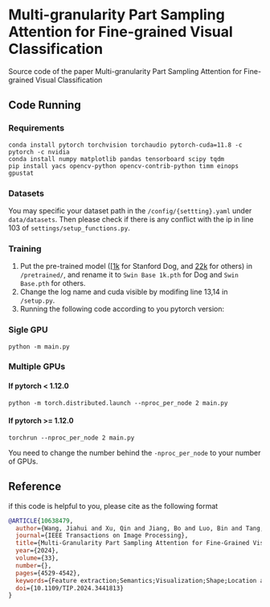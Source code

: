 # Multi-granularity Part Sampling Attention for Fine-grained Visual Classification
Source code of the paper Multi-granularity Part Sampling Attention for Fine-grained Visual Classification
## Code Running
### Requirements
```
conda install pytorch torchvision torchaudio pytorch-cuda=11.8 -c pytorch -c nvidia
conda install numpy matplotlib pandas tensorboard scipy tqdm
pip install yacs opencv-python opencv-contrib-python timm einops gpustat
```
### Datasets
You may specific your dataset path in the `/config/{settting}.yaml` under `data/datasets`. Then please check if there is any conflict with the ip in line 103 of `settings/setup_functions.py`.
### Training

1. Put the pre-trained model ([[1k](https://github.com/SwinTransformer/storage/releases/download/v1.0.0/swin_base_patch4_window12_384.pth) for Stanford Dog, and [22k](https://github.com/SwinTransformer/storage/releases/download/v1.0.0/swin_base_patch4_window12_384_22k.pth) for others) in `/pretrained/`, and rename it to `Swin Base 1k.pth` for Dog and `Swin Base.pth` for others.
2. Change the log name and cuda visible by modifing line 13,14 in `/setup.py`.
3. Running the following code according to you pytorch version:
### Sigle GPU
```
python -m main.py
```
### Multiple GPUs
#### If pytorch < 1.12.0
```
python -m torch.distributed.launch --nproc_per_node 2 main.py
```
#### If pytorch >= 1.12.0
```
torchrun --nproc_per_node 2 main.py
```
You need to change the number behind the `-nproc_per_node` to your number of GPUs.

## Reference
if this code is helpful to you, please cite as the following format
```bibtex
@ARTICLE{10638479,
  author={Wang, Jiahui and Xu, Qin and Jiang, Bo and Luo, Bin and Tang, Jinhui},
  journal={IEEE Transactions on Image Processing}, 
  title={Multi-Granularity Part Sampling Attention for Fine-Grained Visual Classification}, 
  year={2024},
  volume={33},
  number={},
  pages={4529-4542},
  keywords={Feature extraction;Semantics;Visualization;Shape;Location awareness;Attention mechanisms;Transformers;Fine-grained visual classification;multi-granularity;part sampling;attention mechanism},
  doi={10.1109/TIP.2024.3441813}
}

```

